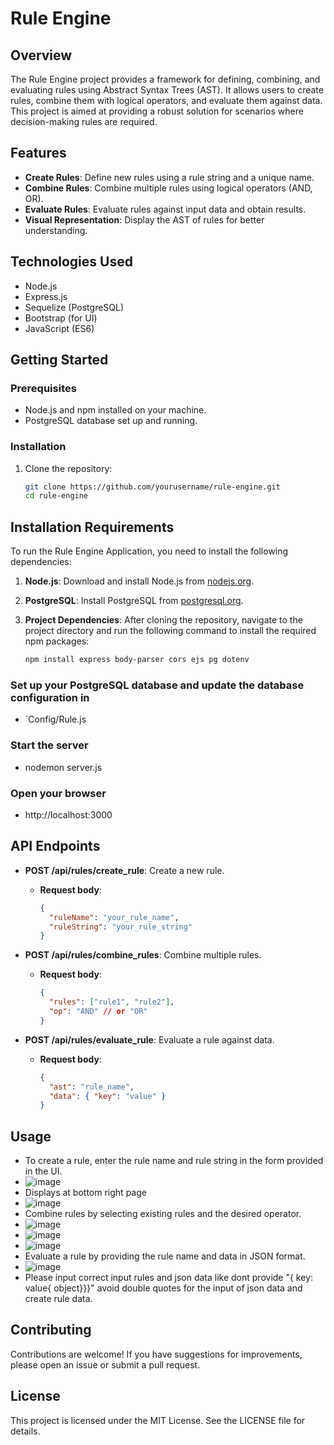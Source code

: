 # Rule Engine

## Overview
The Rule Engine project provides a framework for defining, combining, and evaluating rules using Abstract Syntax Trees (AST). It allows users to create rules, combine them with logical operators, and evaluate them against data. This project is aimed at providing a robust solution for scenarios where decision-making rules are required.

## Features
- **Create Rules**: Define new rules using a rule string and a unique name.
- **Combine Rules**: Combine multiple rules using logical operators (AND, OR).
- **Evaluate Rules**: Evaluate rules against input data and obtain results.
- **Visual Representation**: Display the AST of rules for better understanding.

## Technologies Used
- Node.js
- Express.js
- Sequelize (PostgreSQL)
- Bootstrap (for UI)
- JavaScript (ES6)

## Getting Started

### Prerequisites
- Node.js and npm installed on your machine.
- PostgreSQL database set up and running.

### Installation
1. Clone the repository:
   ```bash
   git clone https://github.com/yourusername/rule-engine.git
   cd rule-engine

## Installation Requirements

To run the Rule Engine Application, you need to install the following dependencies:

1. **Node.js**: Download and install Node.js from [nodejs.org](https://nodejs.org/).

2. **PostgreSQL**: Install PostgreSQL from [postgresql.org](https://www.postgresql.org/download/).

3. **Project Dependencies**: After cloning the repository, navigate to the project directory and run the following command to install the required npm packages:
   ```bash
   npm install express body-parser cors ejs pg dotenv

### Set up your PostgreSQL database and update the database configuration in
- `Config/Rule.js

### Start the server
- nodemon server.js

### Open your browser
- http://localhost:3000

## API Endpoints

- **POST /api/rules/create_rule**: Create a new rule.
  - **Request body**:
    ```json
    {
      "ruleName": "your_rule_name",
      "ruleString": "your_rule_string"
    }
    ```

- **POST /api/rules/combine_rules**: Combine multiple rules.
  - **Request body**:
    ```json
    {
      "rules": ["rule1", "rule2"],
      "op": "AND" // or "OR"
    }
    ```

- **POST /api/rules/evaluate_rule**: Evaluate a rule against data.
  - **Request body**:
    ```json
    {
      "ast": "rule_name",
      "data": { "key": "value" }
    }
    ```

## Usage
- To create a rule, enter the rule name and rule string in the form provided in the UI.
- ![image](https://github.com/user-attachments/assets/70ac3267-587d-4af8-a4e2-09925425b988)
- Displays at bottom right page
- ![image](https://github.com/user-attachments/assets/2579230d-eecd-4dd3-9beb-fcf131419b34)
- Combine rules by selecting existing rules and the desired operator.
- ![image](https://github.com/user-attachments/assets/fa0744d1-5575-4cce-926a-fe6d5e5cadfe)
- ![image](https://github.com/user-attachments/assets/93d430cd-b2a1-4c77-b364-ff2f36b0c994)
- ![image](https://github.com/user-attachments/assets/bccfad47-6638-40c8-912e-ae0f59f3cd04)
- Evaluate a rule by providing the rule name and data in JSON format.
- ![image](https://github.com/user-attachments/assets/e92d5565-4fbe-46b4-9263-e926b948bb7b)
- Please input correct input rules and json data like  dont provide "{ key: value{ object}}}" avoid double quotes for the input of json data and create rule data.
## Contributing
Contributions are welcome! If you have suggestions for improvements, please open an issue or submit a pull request.

## License
This project is licensed under the MIT License. See the LICENSE file for details.
